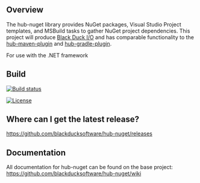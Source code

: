 ## Overview ##
The hub-nuget library provides NuGet packages, Visual Studio Project templates, and MSBuild tasks to gather NuGet project dependencies.
This project will produce [Black Duck I/O]() and has comparable functionality to the [hub-maven-plugin](https://github.com/blackducksoftware/hub-maven-plugin) and [hub-gradle-plugin](https://github.com/blackducksoftware/hub-gradle-plugin).

For use with the .NET framework

## Build ##

[![Build status](https://ci.appveyor.com/api/projects/status/l708hjyrts1ucc75?svg=true)](https://ci.appveyor.com/project/akamen/hub-nuget)

[![License](https://img.shields.io/badge/License-Apache%202.0-blue.svg)](https://opensource.org/licenses/Apache-2.0)

## Where can I get the latest release? ##
https://github.com/blackducksoftware/hub-nuget/releases

## Documentation ##
All documentation for hub-nuget can be found on the base project:  https://github.com/blackducksoftware/hub-nuget/wiki
